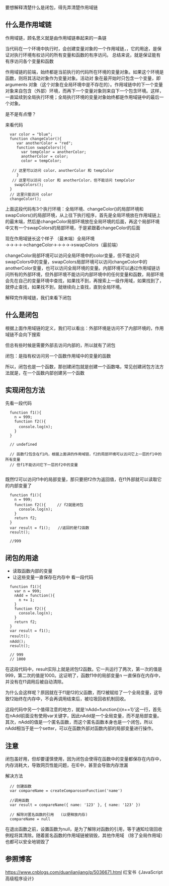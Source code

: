 要想解释清楚什么是闭包，得先弄清楚作用域链

什么是作用域链
---
作用域链，顾名思义就是由作用域链串起来的一条链

当代码在一个环境中执行时，会创建变量对象的一个作用域链，，它的用途，是保证对执行环境有权访问的所有变量和函数的有序访问。
总结来说，就是保证能有有序访问各个变量和函数

作用域链的前端，始终都是当前执行的代码所在环境的变量对象。如果这个环境是函数，则将其活动对象作为变量对象。活动对
象在最开始时只包含一个变量，即 arguments 对象（这个对象在全局环境中是不存在的）。作用域链中的下一个变量对象来自包含（外部）环境，而再下一个变量对象则来自下一个包含环境。这样，一直延续到全局执行环境；全局执行环境的变量对象始终都是作用域链中的最后一个对象。

是不是有点懵？

来看代码

```
  var color = "blue"; 
  function changeColor(){ 
     var anotherColor = "red"; 
     function swapColors(){ 
       var tempColor = anotherColor; 
       anotherColor = color; 
       color = tempColor; 

   // 这里可以访问 color、anotherColor 和 tempColor 
     } 
   // 这里可以访问 color 和 anotherColor，但不能访问 tempColor 
    swapColors(); 
  } 
  // 这里只能访问 color 
  changeColor(); 
```
上面这段代码有3个执行环境：全局环境、changeColor()的局部环境和swapColors()的局部环境，从上往下执行程序，首先是全局环境放在作用域链上的最末端，然后是changeColor局部环境放在全局环境的后面，再这个局部环境中又有一个swapColors的局部环境，于是紧跟着changeColor的后面

现在作用域链长这个样子 （最末端）全局环境→→→→→changeColor→→→→→swapColors（最前端）

changeColor局部环境可以访问全局环境中的color变量，但不能访问swapColors中的变量，swapColors局部环境可以访问changeColor中的anotherColor变量，也可以访问全局环境的变量。内部环境可以通过作用域链访问所有的外部环境，但外部环境不能访问内部环境中的任何变量和函数，局部环境会先在自己的变量环境中查找，如果找不到，再搜索上一级作用域，如果找到了，就停止查找，如果找不到，就继续向上查找，直到全局环境。

解释完作用域链，我们来看下闭包

什么是闭包
---
根据上面作用域链的定义，我们可以看出：外部环境是访问不了内部环境的，作用域链不会向下搜索

但总有些时候是需要外部去访问内部的，所以就有了闭包

闭包：是指有权访问另一个函数作用域中的变量的函数

所以，闭包也是一个函数，那创建闭包就是创建一个函数咯，常见创建闭包方法方法就是，在一个函数内部创建另一个函数

实现闭包方法
---
先看一段代码
```
  function f1(){
    n = 999;
    function f2(){
      console.log(n);　　
    }
  }
  
  // undefined
  
  // 函数f2包含在f1内，根据上面讲的作用域链，f2的局部环境可以访问它上一层的f1中的所有变量
  // 但f1不能访问它下一层的f2中的变量
  
```
既然f2可以访问f1中的局部变量，那只要把f2作为返回值，在f1外部就可以读取它的内部变量了
```
  function f1(){
    n = 999;
    function f2(){     // f2就是闭包
      console.log(n);
    }
    return f2;
  }
  var result = f1();　　//返回的是f2函数
  result();
  
  //999
```

闭包的用途
---
* 读取函数内部的变量
* 让这些变量一直保存在内存中
看一段代码
```
  function f1(){
    var n = 999;
    nAdd = function(){
      n += 1;
    }
    function f2(){
      console.log(n);
    }
    return f2;
  }
  var result = f1();
  result();　　
  nAdd();　　
  result();
  
  // 999
  // 1000
```
在这段代码中，result实际上就是闭包f2函数。它一共运行了两次，第一次的值是999，第二次的值是1000。这证明了，函数f1中的局部变量n 一直保存在内存中，并没有在f1调用后被自动清除。

为什么会这样呢？原因就在于f1是f2的父函数，而f2被赋给了一个全局变量，这导致f2始终在内存中，不会再调用结束后，被垃圾回收机制回收。

这段代码中另一个值得注意的地方，就是‘nAdd=function(){n+=1}’这一行，首先在nAdd前面没有使用var关键字，因此nAdd是一个全局变量，而不是局部变量。其次，nAdd的值是一个匿名函数，而这个匿名函数本身也是一个闭包，所以nAdd相当于是一个setter，可以在函数外部对函数内部的局部变量进行操作。

注意
---
闭包虽好用，但却要谨慎使用，因为闭包会使得在函数中的变量都保存在内存中，内存消耗大，导致网页性能问题，在IE中，甚至会导致内存泄漏

解决方法
```
  // 创建函数
  var compareName = createComparosonFunction('name')

  //调用函数
  var result = compareName({ name: '123' }, { name: '123' })

  // 解除对匿名函数的引用   (以便释放内存) 
  compareName = null
```
在退出函数之前，设置函数为null，是为了解除对函数的引用，等于通知垃圾回收例程将其清除。随着匿名函数的作用域链被销毁，其他作用域
（除了全局作用域）也都可以安全地销毁了

参照博客
---

https://www.cnblogs.com/duanlianjiang/p/5036671.html
红宝书《JavaScript高级程序设计》


